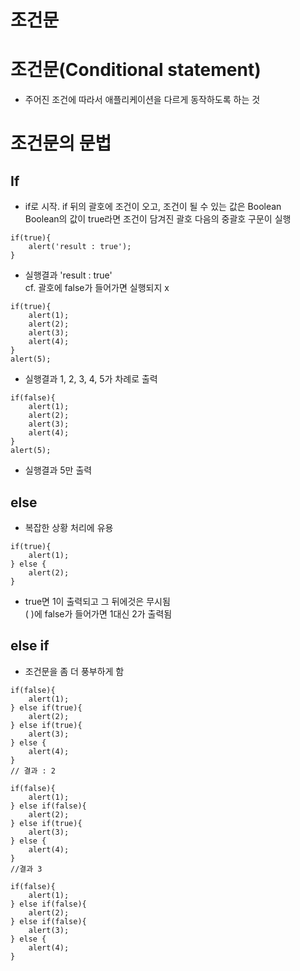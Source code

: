 조건문
======
# 조건문(Conditional statement)
* 주어진 조건에 따라서 애플리케이션을 다르게 동작하도록 하는 것

# 조건문의 문법
## If
* if로 시작. if 뒤의 괄호에 조건이 오고, 조건이 될 수 있는 값은 Boolean   
Boolean의 값이 true라면 조건이 담겨진 괄호 다음의 중괄호 구문이 실행

```
if(true){
    alert('result : true');
}
```
* 실행결과 'result : true'   
cf. 괄호에 false가 들어가면 실행되지 x
```
if(true){
    alert(1);
    alert(2);
    alert(3);
    alert(4);
}
alert(5);
```
* 실행결과 1, 2, 3, 4, 5가 차례로 출력

```
if(false){
    alert(1);
    alert(2);
    alert(3);
    alert(4);
}
alert(5);
```
* 실행결과 5만 출력

## else
* 복잡한 상황 처리에 유용
```
if(true){
    alert(1);
} else {
    alert(2);
}
```
* true면 1이 출력되고 그 뒤에것은 무시됨   
( )에 false가 들어가면 1대신 2가 출력됨

## else if
* 조건문을 좀 더 풍부하게 함
```
if(false){
    alert(1);
} else if(true){
    alert(2);
} else if(true){
    alert(3);
} else {
    alert(4);
}
// 결과 : 2
```
```
if(false){
    alert(1);
} else if(false){
    alert(2);
} else if(true){
    alert(3);
} else {
    alert(4);
}
//결과 3
```
```
if(false){
    alert(1);
} else if(false){
    alert(2);
} else if(false){
    alert(3);
} else {
    alert(4);
}
```
